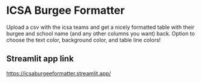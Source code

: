 # ICSA Burgee Formatter

Upload a csv with the icsa teams and get a nicely formatted table with their burgee and school name (and any other columns you want) back.  Option to choose the text color, background color, and table line colors!
## Streamlit app link
https://icsaburgeeformatter.streamlit.app/ 

